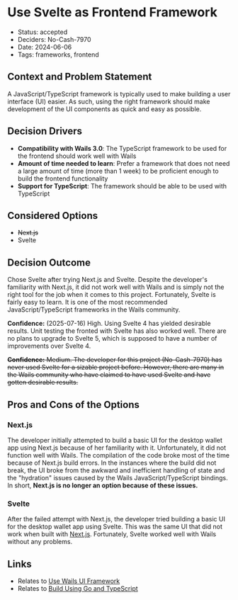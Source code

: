 # Use Svelte as Frontend Framework

- Status: accepted
- Deciders: No-Cash-7970
- Date: 2024-06-06
- Tags: frameworks, frontend

## Context and Problem Statement

A JavaScript/TypeScript framework is typically used to make building a user interface (UI) easier. As such, using the right framework should make development of the UI components as quick and easy as possible.

## Decision Drivers

- **Compatibility with Wails 3.0**: The TypeScript framework to be used for the frontend should work well with Wails
- **Amount of time needed to learn**: Prefer a framework that does not need a large amount of time (more than 1 week) to be proficient enough to build the frontend functionality
- **Support for TypeScript**: The framework should be able to be used with TypeScript

## Considered Options

- ~~Next.js~~
- Svelte

## Decision Outcome

Chose Svelte after trying Next.js and Svelte. Despite the developer's familiarity with Next.js, it did not work well with Wails and is simply not the right tool for the job when it comes to this project. Fortunately, Svelte is fairly easy to learn. It is one of the most recommended JavaScript/TypeScript frameworks in the Wails community.

**Confidence:** (2025-07-16) High. Using Svelte 4 has yielded desirable results. Unit testing the fronted with Svelte has also worked well. There are no plans to upgrade to Svelte 5, which is supposed to have a number of improvements over Svelte 4.

~~**Confidence:** Medium. The developer for this project (No-Cash-7970) has never used Svelte for a sizable project before. However, there are many in the Wails community who have claimed to have used Svelte and have gotten desirable results.~~

## Pros and Cons of the Options

### Next.js

The developer initially attempted to build a basic UI for the desktop wallet app using Next.js because of her familiarity with it. Unfortunately, it did not function well with Wails. The compilation of the code broke most of the time because of Next.js build errors. In the instances where the build did not break, the UI broke from the awkward and inefficient handling of state and the "hydration" issues caused by the Wails JavaScript/TypeScript bindings. In short, **Next.js is no longer an option because of these issues.**

### Svelte

After the failed attempt with Next.js, the developer tried building a basic UI for the desktop wallet app using Svelte. This was the same UI that did not work when built with [Next.js](#nextjs). Fortunately, Svelte worked well with Wails without any problems.

## Links

- Relates to [Use Wails UI Framework](20240101-use-wails-ui-framework.md)
- Relates to [Build Using Go and TypeScript](20240101-build-using-go-and-typescript.md)
